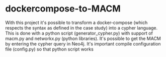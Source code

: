 # dockercompose-to-MACM
With this project it's possible to transform a docker-compose (which respects the syntax as defined in the case study) into a cypher language. This is done with a python script (generator_cypher.py) with support of macm.py and networkx.py (python libraries). It's possible to get the MACM by entering the cypher query in Neo4j.
It's important compile configuration file (config.py) so that python script works
